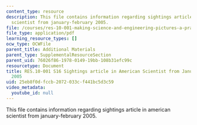 ```yaml
---
content_type: resource
description: This file contains information regarding sightings article in american
  scientist from january-february 2005.
file: /courses/res-10-001-making-science-and-engineering-pictures-a-practical-guide-to-presenting-your-work-spring-2016/25eb8f0dfccb2072033cf441bc5d3c59_MITRES_10_001S16_JanFeb05.pdf
file_type: application/pdf
learning_resource_types: []
ocw_type: OCWFile
parent_title: Additional Materials
parent_type: SupplementalResourceSection
parent_uid: 76026f86-1978-0149-19bb-108b31efc99c
resourcetype: Document
title: RES.10-001 S16 Sightings article in American Scientist from January-February
  2005
uid: 25eb8f0d-fccb-2072-033c-f441bc5d3c59
video_metadata:
  youtube_id: null
---
```

This file contains information regarding sightings article in american scientist from january-february 2005.

